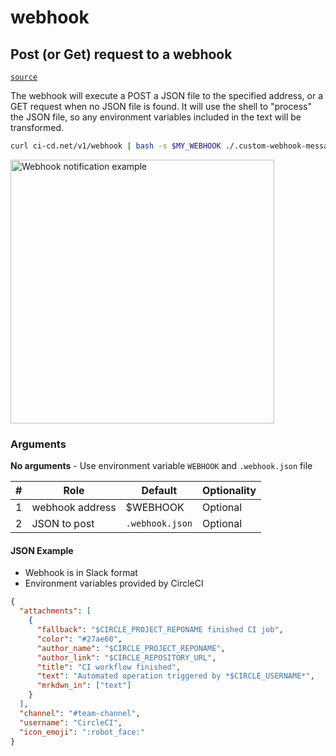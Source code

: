 # webhook

## Post (or Get) request to a webhook
[`source`](https://github.com/omrilotan/ci-cd.net/blob/master/scripts/v1/webhook)

The webhook will execute a POST a JSON file to the specified address, or a GET request when no JSON file is found. It will use the shell to "process" the JSON file, so any environment variables included in the text will be transformed.

```sh
curl ci-cd.net/v1/webhook | bash -s $MY_WEBHOOK ./.custom-webhook-message.json
```

<img width="422" alt="Webhook notification example" src="https://user-images.githubusercontent.com/516342/37597214-66cdc4ec-2b87-11e8-94a9-0830dc222d1a.png">


### Arguments
**No arguments** - Use environment variable `WEBHOOK` and `.webhook.json` file

| # | Role | Default | Optionality
| --- | --- | --- | ---
| 1 | webhook address | $WEBHOOK | Optional
| 2 | JSON to post | `.webhook.json` | Optional


#### JSON Example
- Webhook is in Slack format
- Environment variables provided by CircleCI
```json
{
  "attachments": [
    {
      "fallback": "$CIRCLE_PROJECT_REPONAME finished CI job",
      "color": "#27ae60",
      "author_name": "$CIRCLE_PROJECT_REPONAME",
      "author_link": "$CIRCLE_REPOSITORY_URL",
      "title": "CI workflow finished",
      "text": "Automated operation triggered by *$CIRCLE_USERNAME*",
      "mrkdwn_in": ["text"]
    }
  ],
  "channel": "#team-channel",
  "username": "CircleCI",
  "icon_emoji": ":robot_face:"
}
```
